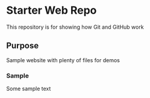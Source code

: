 # Starter Web Repo

This repository is for showing how Git and GitHub work

## Purpose

Sample website with plenty of files for demos

### Sample

Some sample text
